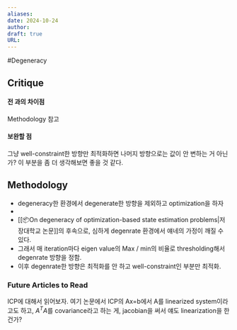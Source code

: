 ```yaml
---
aliases: 
date: 2024-10-24
author: 
draft: true
URL:
---
```

#Degeneracy 
## Critique
#### 전 과의 차이점 
Methodology 참고
#### 보완할 점
그냥 well-constraint한 방향만 최적화하면 나머지 방향으로는 값이 안 변하는 거 아닌가? 이 부분을 좀 더 생각해보면 좋을 것 같다.

## Methodology
- degeneracy한 환경에서 degenerate한 방향을 제외하고 optimization을 하자
- 
- [[📦️On degeneracy of optimization-based state estimation problems|저장대학교 논문]]의 후속으로, 심하게 degenrate 환경에서 얘네의 가정이 깨질 수 있다.
- 그래서 매 iteration마다 eigen value의 Max / min의 비율로 thresholding해서 degenrate 방향을 정함.
- 이후 degenrate한 방향은 최적화를 안 하고  well-constraint인 부분만 최적화.



### Future Articles to Read
ICP에 대해서 읽어보자. 여기 논문에서 ICP의 Ax=b에서 A를 linearized system이라고도 하고, $A^TA$를 covariance라고 하는 게, jacobian을 써서 얘도 linearization을 한 건가?

